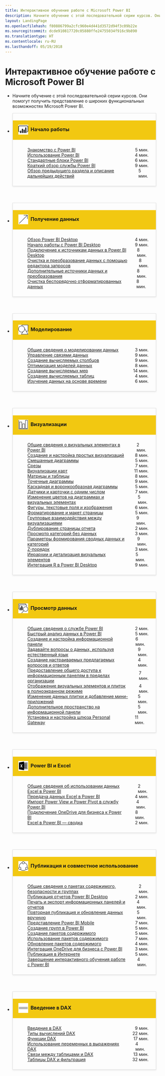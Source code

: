 ```yaml
---
title: Интерактивное обучение работе с Microsoft Power BI
description: Начните обучение с этой последовательной серии курсов. Они помогут получить представление о широких функциональных возможностях Microsoft Power BI.
layout: LandingPage
ms.openlocfilehash: f80886799a2cfc960e4d441d3572d94f3c09b22e
ms.sourcegitcommit: dcde910817720c05880ffe24755034f916c9b890
ms.translationtype: HT
ms.contentlocale: ru-RU
ms.lasthandoff: 05/19/2018
---
```

<div id="main" class="v2">
    <div class="container">
        <h1>Интерактивное обучение работе с Microsoft Power BI</h1>
        <ul id="databases" class="cardsL panelContent" style="display: block; margin: 0px;">
          <li class="fullSpan">
              <div class="container intro">
                  <p>Начните обучение с этой последовательной серии курсов. Они помогут получить представление о широких функциональных возможностях Microsoft Power BI.</p>
              </div>
          </li>
          <li>
            <div class="cardSize">
                <div class="cardPadding">
                  <div class="card" style="padding: 0 12px 54px 0;">
                      <div class="cardText" style="box-shadow: 0 2px 5px #e8e8e8; border: 1px solid #dbdbdb;">
                          <h3 class="bgdAccent1" style="padding: 8px; display: flex; background: #f2c811; font-weight: bold; border-bottom: 0; margin-bottom: 0; line-height: 42px">
                            <div class="cardImageOuter" style="margin: 0 8px 0 10px;">
                              <div class="cardImage" style="width: 32px;">
                                <img src="media/logo_power-bi.svg" alt="" data-linktype="absolute-path" class="x-hidden-focus" style="position: relative; top: 6px;">
                              </div>
                            </div>
Начало работы </h3>
                          <ul class="noBullet" style="margin: 24px;">
                              <li style="display: flex; justify-content: space-between;">
                                <a class="barLink" href="gettingstarted.yml?tutorial-step=1">Знакомство с Power BI</a>
                                <span style="margin-left: 32px; align-self: center;">5 мин.</span>
                              </li>
                              <li style="display: flex; justify-content: space-between;">
                                <a class="barLink" href="gettingstarted.yml?tutorial-step=2">Использование Power BI</a>
                                <span style="margin-left: 32px; align-self: center;">4 мин.</span>
                              </li>
                              <li style="display: flex; justify-content: space-between;">
                                <a class="barLink" href="gettingstarted.yml?tutorial-step=3">Стандартные блоки Power BI</a>
                                <span style="margin-left: 32px; align-self: center;">6 мин.</span>
                              </li>
                              <li style="display: flex; justify-content: space-between;">
                                <a class="barLink" href="gettingstarted.yml?tutorial-step=4">Краткий обзор службы Power BI</a>
                                <span style="margin-left: 32px; align-self: center;">9 мин.</span>
                              </li>
                              <li style="display: flex; justify-content: space-between;">
                                <a class="barLink" href="gettingstarted.yml?tutorial-step=5">Обзор предыдущего раздела и описание дальнейших действий</a>
                                <span style="margin-left: 32px; align-self: center;">5 мин.</span>
                              </li>
                          </ul>
                      </div>
                    </div>
                </div>
            </div>
          </li>
          <li>
            <div class="cardSize">
                <div class="cardPadding">
                  <div class="card" style="padding: 0 12px 54px 0;">
                      <div class="cardText" style="box-shadow: 0 2px 5px #e8e8e8; border: 1px solid #dbdbdb;">
                          <h3 class="bgdAccent1" style="padding: 8px; display: flex; background: #f2c811; font-weight: bold; border-bottom: 0; margin-bottom: 0; line-height: 42px">
                            <div class="cardImageOuter" style="margin: 0 8px 0 10px;">
                              <div class="cardImage" style="width: 32px;">
                                <img src="media/pbi-getting-data.svg" alt="" data-linktype="absolute-path" class="x-hidden-focus" style="position: relative; top: 6px;">
                              </div>
                            </div>
Получение данных </h3>
                          <ul class="noBullet" style="margin: 24px;">
                              <li style="display: flex; justify-content: space-between;">
                                <a class="barLink" href="gettingdata.yml?tutorial-step=1">Обзор Power BI Desktop</a>
                                <span style="margin-left: 32px; align-self: center;">4 мин.</span>
                              </li>
                              <li style="display: flex; justify-content: space-between;">
                                <a class="barLink" href="gettingdata.yml?tutorial-step=2">Начало работы с Power BI Desktop</a>
                                <span style="margin-left: 32px; align-self: center;">9 мин.</span>
                              </li>
                              <li style="display: flex; justify-content: space-between;">
                                <a class="barLink" href="gettingdata.yml?tutorial-step=3">Подключение к источникам данных в Power BI Desktop</a>
                                <span style="margin-left: 32px; align-self: center;">8 мин.</span>
                              </li>
                              <li style="display: flex; justify-content: space-between;">
                                <a class="barLink" href="gettingdata.yml?tutorial-step=4">Очистка и преобразование данных с помощью редактора запросов</a>
                                <span style="margin-left: 32px; align-self: center;">8 мин.</span>
                              </li>
                              <li style="display: flex; justify-content: space-between;">
                                <a class="barLink" href="gettingdata.yml?tutorial-step=5">Дополнительные источники данных и преобразования</a>
                                <span style="margin-left: 32px; align-self: center;">8 мин.</span>
                              </li>
                              <li style="display: flex; justify-content: space-between;">
                                <a class="barLink" href="gettingdata.yml?tutorial-step=6">Очистка беспорядочно отформатированных данных</a>
                                <span style="margin-left: 32px; align-self: center;">8 мин.</span>
                              </li>
                          </ul>
                      </div>
                    </div>
                </div>
            </div>
          </li>
          <li>
            <div class="cardSize">
                <div class="cardPadding">
                  <div class="card" style="padding: 0 12px 54px 0;">
                      <div class="cardText" style="box-shadow: 0 2px 5px #e8e8e8; border: 1px solid #dbdbdb;">
                          <h3 class="bgdAccent1" style="padding: 8px; display: flex; background: #f2c811; font-weight: bold; border-bottom: 0; margin-bottom: 0; line-height: 42px">
                            <div class="cardImageOuter" style="margin: 0 8px 0 10px;">
                              <div class="cardImage" style="width: 32px;">
                                <img src="media/pbi-modeling.svg" alt="" data-linktype="absolute-path" class="x-hidden-focus" style="position: relative; top: 6px;">
                              </div>
                            </div>
Моделирование </h3>
                          <ul class="noBullet" style="margin: 24px;">
                              <li style="display: flex; justify-content: space-between;">
                                <a class="barLink" href="modeling.yml?tutorial-step=1">Общие сведения о моделировании данных</a>
                                <span style="margin-left: 32px; align-self: center;">3 мин.</span>
                              </li>
                              <li style="display: flex; justify-content: space-between;">
                                <a class="barLink" href="modeling.yml?tutorial-step=2">Управление связями данных</a>
                                <span style="margin-left: 32px; align-self: center;">9 мин.</span>
                              </li>
                              <li style="display: flex; justify-content: space-between;">
                                <a class="barLink" href="modeling.yml?tutorial-step=3">Создание вычисляемых столбцов</a>
                                <span style="margin-left: 32px; align-self: center;">9 мин.</span>
                              </li>
                              <li style="display: flex; justify-content: space-between;">
                                <a class="barLink" href="modeling.yml?tutorial-step=4">Оптимизация моделей данных</a>
                                <span style="margin-left: 32px; align-self: center;">8 мин.</span>
                              </li>
                              <li style="display: flex; justify-content: space-between;">
                                <a class="barLink" href="modeling.yml?tutorial-step=5">Создание вычисляемых мер</a>
                                <span style="margin-left: 32px; align-self: center;">14 мин.</span>
                              </li>
                              <li style="display: flex; justify-content: space-between;">
                                <a class="barLink" href="modeling.yml?tutorial-step=6">Создание вычисляемых таблиц</a>
                                <span style="margin-left: 32px; align-self: center;">4 мин.</span>
                              </li>
                              <li style="display: flex; justify-content: space-between;">
                                <a class="barLink" href="modeling.yml?tutorial-step=7">Изучение данных на основе времени</a>
                                <span style="margin-left: 32px; align-self: center;">6 мин.</span>
                              </li>
                          </ul>
                      </div>
                    </div>
                </div>
            </div>
          </li>
          <li>
            <div class="cardSize">
                <div class="cardPadding">
                  <div class="card" style="padding: 0 12px 54px 0;">
                      <div class="cardText" style="box-shadow: 0 2px 5px #e8e8e8; border: 1px solid #dbdbdb;">
                          <h3 class="bgdAccent1" style="padding: 8px; display: flex; background: #f2c811; font-weight: bold; border-bottom: 0; margin-bottom: 0; line-height: 42px">
                            <div class="cardImageOuter" style="margin: 0 8px 0 10px;">
                              <div class="cardImage" style="width: 32px;">
                                <img src="media/pbi-visualizations.svg" alt="" data-linktype="absolute-path" class="x-hidden-focus" style="position: relative; top: 6px;">
                              </div>
                            </div>
Визуализации </h3>
                          <ul class="noBullet" style="margin: 24px;">
                              <li style="display: flex; justify-content: space-between;">
                                <a class="barLink" href="visualizations.yml?tutorial-step=1">Общие сведения о визуальных элементах в Power BI</a>
                                <span style="margin-left: 32px; align-self: center;">2 мин.</span>
                              </li>
                              <li style="display: flex; justify-content: space-between;">
                                <a class="barLink" href="visualizations.yml?tutorial-step=2">Создание и настройка простых визуализаций</a>
                                <span style="margin-left: 32px; align-self: center;">8 мин.</span>
                              </li>
                              <li style="display: flex; justify-content: space-between;">
                                <a class="barLink" href="visualizations.yml?tutorial-step=3">Смешанные диаграммы</a>
                                <span style="margin-left: 32px; align-self: center;">5 мин.</span>
                              </li>
                              <li style="display: flex; justify-content: space-between;">
                                <a class="barLink" href="visualizations.yml?tutorial-step=4">Срезы</a>
                                <span style="margin-left: 32px; align-self: center;">7 мин.</span>
                              </li>
                              <li style="display: flex; justify-content: space-between;">
                                <a class="barLink" href="visualizations.yml?tutorial-step=5">Визуализации карт</a>
                                <span style="margin-left: 32px; align-self: center;">11 мин.</span>
                              </li>
                              <li style="display: flex; justify-content: space-between;">
                                <a class="barLink" href="visualizations.yml?tutorial-step=6">Матрицы и таблицы</a>
                                <span style="margin-left: 32px; align-self: center;">8 мин.</span>
                              </li>
                              <li style="display: flex; justify-content: space-between;">
                                <a class="barLink" href="visualizations.yml?tutorial-step=7">Точечные диаграммы</a>
                                <span style="margin-left: 32px; align-self: center;">9 мин.</span>
                              </li>
                              <li style="display: flex; justify-content: space-between;">
                                <a class="barLink" href="visualizations.yml?tutorial-step=8">Каскадная и воронкообразная диаграммы</a>
                                <span style="margin-left: 32px; align-self: center;">5 мин.</span>
                              </li>
                              <li style="display: flex; justify-content: space-between;">
                                <a class="barLink" href="visualizations.yml?tutorial-step=9">Датчики и карточки с одним числом</a>
                                <span style="margin-left: 32px; align-self: center;">7 мин.</span>
                              </li>
                              <li style="display: flex; justify-content: space-between;">
                                <a class="barLink" href="visualizations.yml?tutorial-step=10">Изменение цветов на диаграммах и визуальных элементах</a>
                                <span style="margin-left: 32px; align-self: center;">5 мин.</span>
                              </li>
                              <li style="display: flex; justify-content: space-between;">
                                <a class="barLink" href="visualizations.yml?tutorial-step=11">Фигуры, текстовые поля и изображения</a>
                                <span style="margin-left: 32px; align-self: center;">6 мин.</span>
                              </li>
                              <li style="display: flex; justify-content: space-between;">
                                <a class="barLink" href="visualizations.yml?tutorial-step=12">Форматирование и макет страницы</a>
                                <span style="margin-left: 32px; align-self: center;">5 мин.</span>
                              </li>
                              <li style="display: flex; justify-content: space-between;">
                                <a class="barLink" href="visualizations.yml?tutorial-step=13">Групповые взаимодействия между визуализациями</a>
                                <span style="margin-left: 32px; align-self: center;">9 мин.</span>
                              </li>
                              <li style="display: flex; justify-content: space-between;">
                                <a class="barLink" href="visualizations.yml?tutorial-step=14">Дублирование страницы отчета</a>
                                <span style="margin-left: 32px; align-self: center;">2 мин.</span>
                              </li>
                              <li style="display: flex; justify-content: space-between;">
                                <a class="barLink" href="visualizations.yml?tutorial-step=15">Просмотр категорий без данных</a>
                                <span style="margin-left: 32px; align-self: center;">3 мин.</span>
                              </li>
                              <li style="display: flex; justify-content: space-between;">
                                <a class="barLink" href="visualizations.yml?tutorial-step=16">Параметры формирования сводных данных и категорий</a>
                                <span style="margin-left: 32px; align-self: center;">9 мин.</span>
                              </li>
                              <li style="display: flex; justify-content: space-between;">
                                <a class="barLink" href="visualizations.yml?tutorial-step=17">Z-порядок</a>
                                <span style="margin-left: 32px; align-self: center;">3 мин.</span>
                              </li>
                              <li style="display: flex; justify-content: space-between;">
                                <a class="barLink" href="visualizations.yml?tutorial-step=18">Иерархии и детализация визуальных элементов</a>
                                <span style="margin-left: 32px; align-self: center;">5 мин.</span>
                              </li>
                              <li style="display: flex; justify-content: space-between;">
                                <a class="barLink" href="visualizations.yml?tutorial-step=19">Интеграция R в Power BI Desktop</a>
                                <span style="margin-left: 32px; align-self: center;">9 мин.</span>
                              </li>
                          </ul>
                      </div>
                    </div>
                </div>
            </div>
          </li>
          <li>
            <div class="cardSize">
                <div class="cardPadding">
                  <div class="card" style="padding: 0 12px 54px 0;">
                      <div class="cardText" style="box-shadow: 0 2px 5px #e8e8e8; border: 1px solid #dbdbdb;">
                          <h3 class="bgdAccent1" style="padding: 8px; display: flex; background: #f2c811; font-weight: bold; border-bottom: 0; margin-bottom: 0; line-height: 42px">
                            <div class="cardImageOuter" style="margin: 0 8px 0 10px;">
                              <div class="cardImage" style="width: 32px;">
                                <img src="media/pbi-exploring-data.svg" alt="" data-linktype="absolute-path" class="x-hidden-focus" style="position: relative; top: 6px;">
                              </div>
                            </div>
Просмотр данных </h3>
                          <ul class="noBullet" style="margin: 24px;">
                              <li style="display: flex; justify-content: space-between;">
                                <a class="barLink" href="exploringdata.yml?tutorial-step=1">Общие сведения о службе Power BI</a>
                                <span style="margin-left: 32px; align-self: center;">2 мин.</span>
                              </li>
                              <li style="display: flex; justify-content: space-between;">
                                <a class="barLink" href="exploringdata.yml?tutorial-step=2">Быстрый анализ данных в Power BI</a>
                                <span style="margin-left: 32px; align-self: center;">5 мин.</span>
                              </li>
                              <li style="display: flex; justify-content: space-between;">
                                <a class="barLink" href="exploringdata.yml?tutorial-step=3">Создание и настройка информационной панели</a>
                                <span style="margin-left: 32px; align-self: center;">6 мин.</span>
                              </li>
                              <li style="display: flex; justify-content: space-between;">
                                <a class="barLink" href="exploringdata.yml?tutorial-step=4">Задавайте вопросы о данных, используя естественный язык</a>
                                <span style="margin-left: 32px; align-self: center;">9 мин.</span>
                              </li>
                              <li style="display: flex; justify-content: space-between;">
                                <a class="barLink" href="exploringdata.yml?tutorial-step=5">Создание настраиваемых предлагаемых вопросов и ответов</a>
                                <span style="margin-left: 32px; align-self: center;">4 мин.</span>
                              </li>
                              <li style="display: flex; justify-content: space-between;">
                                <a class="barLink" href="exploringdata.yml?tutorial-step=6">Предоставление общего доступа к информационным панелям в пределах организации</a>
                                <span style="margin-left: 32px; align-self: center;">7 мин.</span>
                              </li>
                              <li style="display: flex; justify-content: space-between;">
                                <a class="barLink" href="exploringdata.yml?tutorial-step=7">Отображение визуальных элементов и плиток в полноэкранном режиме</a>
                                <span style="margin-left: 32px; align-self: center;">4 мин.</span>
                              </li>
                              <li style="display: flex; justify-content: space-between;">
                                <a class="barLink" href="exploringdata.yml?tutorial-step=8">Изменение данных плитки и добавление мини-приложений</a>
                                <span style="margin-left: 32px; align-self: center;">5 мин.</span>
                              </li>
                              <li style="display: flex; justify-content: space-between;">
                                <a class="barLink" href="exploringdata.yml?tutorial-step=9">Дополнительное пространство на информационной панели</a>
                                <span style="margin-left: 32px; align-self: center;">5 мин.</span>
                              </li>
                              <li style="display: flex; justify-content: space-between;">
                                <a class="barLink" href="exploringdata.yml?tutorial-step=10">Установка и настройка шлюза Personal Gateway</a>
                                <span style="margin-left: 32px; align-self: center;">11 мин.</span>
                              </li>
                          </ul>
                      </div>
                    </div>
                </div>
            </div>
          </li>
          <li>
            <div class="cardSize">
                <div class="cardPadding">
                  <div class="card" style="padding: 0 12px 54px 0;">
                      <div class="cardText" style="box-shadow: 0 2px 5px #e8e8e8; border: 1px solid #dbdbdb;">
                          <h3 class="bgdAccent1" style="padding: 8px; display: flex; background: #f2c811; font-weight: bold; border-bottom: 0; margin-bottom: 0; line-height: 42px">
                            <div class="cardImageOuter" style="margin: 0 8px 0 10px;">
                              <div class="cardImage" style="width: 32px;">
                                <img src="media/logo_excel-blk.svg" alt="" data-linktype="absolute-path" class="x-hidden-focus" style="position: relative; top: 6px;">
                              </div>
                            </div>
Power BI и Excel </h3>
                          <ul class="noBullet" style="margin: 24px;">
                              <li style="display: flex; justify-content: space-between;">
                                <a class="barLink" href="powerbiandexcel.yml?tutorial-step=1">Общие сведения об использовании данных Excel в Power BI</a>
                                <span style="margin-left: 32px; align-self: center;">2 мин.</span>
                              </li>
                              <li style="display: flex; justify-content: space-between;">
                                <a class="barLink" href="powerbiandexcel.yml?tutorial-step=2">Передача данных Excel в Power BI</a>
                                <span style="margin-left: 32px; align-self: center;">4 мин.</span>
                              </li>
                              <li style="display: flex; justify-content: space-between;">
                                <a class="barLink" href="powerbiandexcel.yml?tutorial-step=3">Импорт Power View и Power Pivot в службу Power BI</a>
                                <span style="margin-left: 32px; align-self: center;">4 мин.</span>
                              </li>
                              <li style="display: flex; justify-content: space-between;">
                                <a class="barLink" href="powerbiandexcel.yml?tutorial-step=4">Подключение OneDrive для бизнеса к Power BI</a>
                                <span style="margin-left: 32px; align-self: center;">8 мин.</span>
                              </li>
                              <li style="display: flex; justify-content: space-between;">
                                <a class="barLink" href="powerbiandexcel.yml?tutorial-step=5">Excel в Power BI — сводка</a>
                                <span style="margin-left: 32px; align-self: center;">2 мин.</span>
                              </li>
                          </ul>
                      </div>
                    </div>
                </div>
            </div>
          </li>
          <li>
            <div class="cardSize">
                <div class="cardPadding">
                  <div class="card" style="padding: 0 12px 54px 0;">
                      <div class="cardText" style="box-shadow: 0 2px 5px #e8e8e8; border: 1px solid #dbdbdb;">
                          <h3 class="bgdAccent1" style="padding: 8px; display: flex; background: #f2c811; font-weight: bold; border-bottom: 0; margin-bottom: 0; line-height: 42px">
                            <div class="cardImageOuter" style="margin: 0 8px 0 10px;">
                              <div class="cardImage" style="width: 32px;">
                                <img src="media/pbi-pub-sharing.svg" alt="" data-linktype="absolute-path" class="x-hidden-focus" style="position: relative; top: 6px;">
                              </div>
                            </div>
Публикация и совместное использование </h3>
                          <ul class="noBullet" style="margin: 24px;">
                              <li style="display: flex; justify-content: space-between;">
                                <a class="barLink" href="publishingandsharing.yml?tutorial-step=1">Общие сведения о пакетах содержимого, безопасности и группах</a>
                                <span style="margin-left: 32px; align-self: center;">2 мин.</span>
                              </li>
                              <li style="display: flex; justify-content: space-between;">
                                <a class="barLink" href="publishingandsharing.yml?tutorial-step=2">Публикация отчетов Power BI Desktop</a>
                                <span style="margin-left: 32px; align-self: center;">2 мин.</span>
                              </li>
                              <li style="display: flex; justify-content: space-between;">
                                <a class="barLink" href="publishingandsharing.yml?tutorial-step=3">Печать и экспорт информационных панелей и отчетов</a>
                                <span style="margin-left: 32px; align-self: center;">4 мин.</span>
                              </li>
                              <li style="display: flex; justify-content: space-between;">
                                <a class="barLink" href="publishingandsharing.yml?tutorial-step=4">Повторная публикация и обновление данных вручную</a>
                                <span style="margin-left: 32px; align-self: center;">5 мин.</span>
                              </li>
                              <li style="display: flex; justify-content: space-between;">
                                <a class="barLink" href="publishingandsharing.yml?tutorial-step=5">Представление Power BI Mobile</a>
                                <span style="margin-left: 32px; align-self: center;">7 мин.</span>
                              </li>
                              <li style="display: flex; justify-content: space-between;">
                                <a class="barLink" href="publishingandsharing.yml?tutorial-step=6">Создание групп в Power BI</a>
                                <span style="margin-left: 32px; align-self: center;">5 мин.</span>
                              </li>
                              <li style="display: flex; justify-content: space-between;">
                                <a class="barLink" href="publishingandsharing.yml?tutorial-step=7">Создание пакетов содержимого</a>
                                <span style="margin-left: 32px; align-self: center;">5 мин.</span>
                              </li>
                              <li style="display: flex; justify-content: space-between;">
                                <a class="barLink" href="publishingandsharing.yml?tutorial-step=8">Использование пакетов содержимого</a>
                                <span style="margin-left: 32px; align-self: center;">7 мин.</span>
                              </li>
                              <li style="display: flex; justify-content: space-between;">
                                <a class="barLink" href="publishingandsharing.yml?tutorial-step=9">Обновление пакетов содержимого</a>
                                <span style="margin-left: 32px; align-self: center;">4 мин.</span>
                              </li>
                              <li style="display: flex; justify-content: space-between;">
                                <a class="barLink" href="publishingandsharing.yml?tutorial-step=10">Интеграция OneDrive для бизнеса с Power BI</a>
                                <span style="margin-left: 32px; align-self: center;">3 мин.</span>
                              </li>
                              <li style="display: flex; justify-content: space-between;">
                                <a class="barLink" href="publishingandsharing.yml?tutorial-step=11">Публикация в Интернете</a>
                                <span style="margin-left: 32px; align-self: center;">5 мин.</span>
                              </li>
                              <li style="display: flex; justify-content: space-between;">
                                <a class="barLink" href="publishingandsharing.yml?tutorial-step=12">Завершение интерактивного обучения работе с Power BI</a>
                                <span style="margin-left: 32px; align-self: center;">4 мин.</span>
                              </li>
                          </ul>
                      </div>
                    </div>
                </div>
            </div>
          </li>
          <li>
            <div class="cardSize">
                <div class="cardPadding">
                  <div class="card" style="padding: 0 12px 54px 0;">
                      <div class="cardText" style="box-shadow: 0 2px 5px #e8e8e8; border: 1px solid #dbdbdb;">
                          <h3 class="bgdAccent1" style="padding: 8px; display: flex; background: #f2c811; font-weight: bold; border-bottom: 0; margin-bottom: 0; line-height: 42px">
                            <div class="cardImageOuter" style="margin: 0 8px 0 10px;">
                              <div class="cardImage" style="width: 32px;">
                                <img src="media/pbi-dax-intro.svg" alt="" data-linktype="absolute-path" class="x-hidden-focus" style="position: relative; top: 6px;">
                              </div>
                            </div>
Введение в DAX </h3>
                          <ul class="noBullet" style="margin: 24px;">
                              <li style="display: flex; justify-content: space-between;">
                                <a class="barLink" href="introductiontodax.yml?tutorial-step=1">Введение в DAX</a>
                                <span style="margin-left: 32px; align-self: center;">9 мин.</span>
                              </li>
                              <li style="display: flex; justify-content: space-between;">
                                <a class="barLink" href="introductiontodax.yml?tutorial-step=2">Типы вычислений DAX</a>
                                <span style="margin-left: 32px; align-self: center;">22 мин.</span>
                              </li>
                              <li style="display: flex; justify-content: space-between;">
                                <a class="barLink" href="introductiontodax.yml?tutorial-step=3">Функции DAX</a>
                                <span style="margin-left: 32px; align-self: center;">17 мин.</span>
                              </li>
                              <li style="display: flex; justify-content: space-between;">
                                <a class="barLink" href="introductiontodax.yml?tutorial-step=4">Использование переменных в выражениях DAX</a>
                                <span style="margin-left: 32px; align-self: center;">4 мин.</span>
                              </li>
                              <li style="display: flex; justify-content: space-between;">
                                <a class="barLink" href="introductiontodax.yml?tutorial-step=5">Связи между таблицами и DAX</a>
                                <span style="margin-left: 32px; align-self: center;">13 мин.</span>
                              </li>
                              <li style="display: flex; justify-content: space-between;">
                                <a class="barLink" href="introductiontodax.yml?tutorial-step=6">Таблицы DAX и фильтрация</a>
                                <span style="margin-left: 32px; align-self: center;">32 мин.</span>
                              </li>
                          </ul>
                      </div>
                    </div>
                </div>
            </div>
          </li>
      </ul>
    </div>
</div>